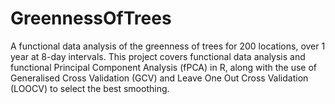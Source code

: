 # GreennessOfTrees
A functional data analysis of the greenness of trees for 200 locations, over 1 year at 8-day intervals. This project covers functional data analysis and functional  Principal Component Analysis (fPCA) in R, along with the use of Generalised Cross Validation (GCV) and Leave One Out Cross Validation (LOOCV) to select the best smoothing.
